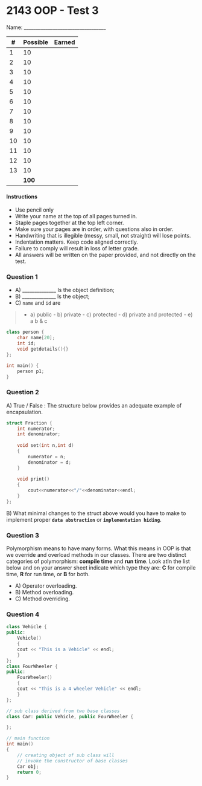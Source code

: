 # 2143 OOP - Test 3
Name: __________________________________

  | # | Possible | Earned   |
| ----- | -------- | ---|
| 1 | 10 | |
| 2 | 10 | |
| 3 | 10 | |
| 4 | 10 | |
| 5 | 10 | |
| 6 | 10 | |
| 7 | 10 | |
| 8 | 10 | |
| 9 | 10 | |
| 10 | 10 | |
| 11 | 10 | |
| 12 | 10 | |
| 13 | 10 | |
| | **100** | |


#### Instructions
- Use pencil only
- Write your name at the top of all pages turned in.
- Staple pages together at the top left corner.
- Make sure your pages are in order, with questions also in order.
- Handwriting that is illegible (messy, small, not straight) will lose points.
- Indentation matters. Keep code aligned correctly.
- Failure to comply will result in loss of letter grade.
- All answers will be written on the paper provided, and not directly on the test.

### Question 1

- A) ______________ Is the object definition;
- B) ______________ Is the object;
- C) `name` and `id` are 
>	- a) public
	- b) private
	- c) protected
	- d) private and protected
	- e) a b & c
	
```cpp
class person { 
	char name[20]; 
	int id; 
	void getdetails(){}
}; 

int main() { 
	person p1;
} 
```

### Question 2

A) True / False : The structure below provides an adequate example of encapsulation.

```cpp
struct Fraction { 
	int numerator; 
	int denominator;
		
	void set(int n,int d) 
	{ 
		numerator = n;
		denominator = d;
	} 
	
	void print() 
	{ 
		cout<<numerator<<"/"<<denominator<<endl;
	} 
}; 
```
B) What minimal changes to the struct above would you have to make to implement proper **`data abstraction`** or **`implementation hiding`**.

### Question 3

Polymorphism means to have many forms. What this means in OOP is that we override and overload methods in our classes. There are two distinct categories of polymorphism: **compile time** and **run time**. Look atIn the list below and on your answer sheet indicate which type they are: **C** for compile time, **R** for run time, or **B** for both.

- A) Operator overloading.
- B) Method overloading.
- C) Method overriding.

### Question 4

```cpp
class Vehicle { 
public: 
	Vehicle() 
	{ 
	cout << "This is a Vehicle" << endl; 
	} 
}; 
class FourWheeler { 
public: 
	FourWheeler() 
	{ 
	cout << "This is a 4 wheeler Vehicle" << endl; 
	} 
}; 

// sub class derived from two base classes 
class Car: public Vehicle, public FourWheeler { 

}; 

// main function 
int main() 
{ 
	// creating object of sub class will 
	// invoke the constructor of base classes 
	Car obj; 
	return 0; 
} 

```
<!--stackedit_data:
eyJoaXN0b3J5IjpbMTQxMzU4NTEyMiwtMTY2MzE3MTU0MiwtMT
kxNTk0OTEzMyw2MjI2OTMzMDUsLTIxNjg1MDU3MSwtNTgzMjg5
MTMsLTIxMjMzNzAyOV19
-->